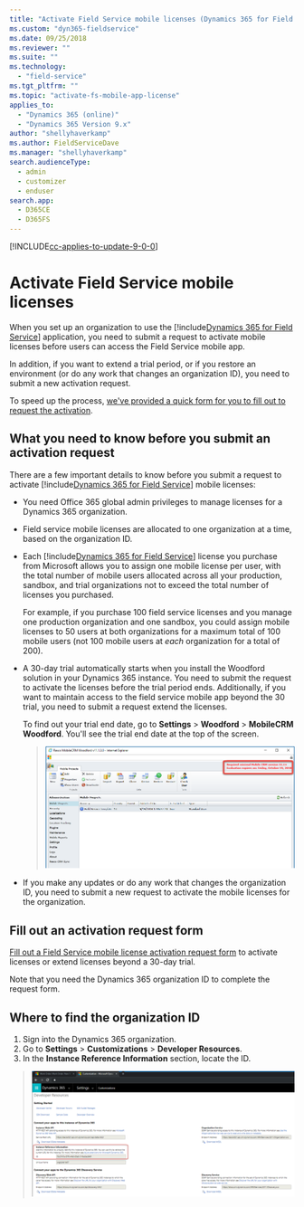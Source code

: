 ```yaml
---
title: "Activate Field Service mobile licenses (Dynamics 365 for Field Service) | MicrosoftDocs"
ms.custom: "dyn365-fieldservice"
ms.date: 09/25/2018
ms.reviewer: ""
ms.suite: ""
ms.technology: 
  - "field-service"
ms.tgt_pltfrm: ""
ms.topic: "activate-fs-mobile-app-license"
applies_to: 
  - "Dynamics 365 (online)"
  - "Dynamics 365 Version 9.x"
author: "shellyhaverkamp"
ms.author: FieldServiceDave
ms.manager: "shellyhaverkamp"
search.audienceType: 
  - admin
  - customizer
  - enduser
search.app: 
  - D365CE
  - D365FS
---
```


[!INCLUDE[cc-applies-to-update-9-0-0](../includes/cc_applies_to_update_9_0_0.md)]

# Activate Field Service mobile licenses

When you set up an organization to use the [!include[Dynamics 365 for Field Service](../includes/pn-dyn-365-field-service.md)] application, you need to submit a request to activate mobile licenses before users can access the Field Service mobile app. 

In addition, if you want to extend a trial period, or if you restore an environment (or do any work that changes an organization ID), you need to submit a new activation request.

To speed up the process, [we've provided a quick form for you to fill out to request the activation](https://docs.microsoft.com/dynamics365/customer-engagement/field-service/activate-fs-mobile-app-license?branch=daveMobile#fill-out-an-activation-request-form).

## What you need to know before you submit an activation request
There are a few important details to know before you submit a request to activate [!include[Dynamics 365 for Field Service](../includes/pn-dyn-365-field-service.md)] mobile licenses:

- You need Office 365 global admin privileges to manage licenses for a Dynamics 365 organization.

- Field service mobile licenses are allocated to one organization at a time, based on the organization ID.

- Each [!include[Dynamics 365 for Field Service](../includes/pn-dyn-365-field-service.md)] license you purchase from Microsoft allows you to assign one mobile license per user, with the total number of mobile users allocated across all your production, sandbox, and trial organizations not to exceed the total number of licenses you purchased. 

    For example, if you purchase 100 field service licenses and you manage one production organization and one sandbox, you could assign mobile licenses to 50 users at both organizations for a maximum total of 100 mobile users (not 100 mobile users at *each* organization for a total of 200).

- A 30-day trial automatically starts when you install the Woodford solution in your Dynamics 365 instance. You need to submit the request to activate the licenses before the trial period ends. Additionally, if you want to maintain access to the field service mobile app beyond the 30 trial, you need to submit a request extend the licenses. 

  To find out your trial end date, go to **Settings** > **Woodford** > **MobileCRM Woodford**. You'll see the trial end date at the top of the screen.

  > ![OrgID](media/woodford-expiration.png)  

- If you make any updates or do any work that changes the organization ID, you need to submit a new request to activate the mobile licenses for the organization.

## Fill out an activation request form

[Fill out a Field Service mobile license activation request form](https://forms.office.com/Pages/ResponsePage.aspx?id=v4j5cvGGr0GRqy180BHbR_qdDvPY821Ojv3lrQCnA7JUNEVaR01JNFNIMDNOME8xNlBWMEVFSUhEQS4u) to activate licenses or extend licenses beyond a 30-day trial.

Note that you need the Dynamics 365 organization ID to complete the request form.

## Where to find the organization ID

 1. Sign into the Dynamics 365 organization.
 2. Go to **Settings** > **Customizations** > **Developer Resources**.
 3. In the **Instance Reference Information** section, locate the ID.
        
  > ![OrgID](media/admin-orgid.png)  
        






